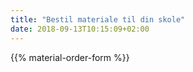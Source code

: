 ```yaml
---
title: "Bestil materiale til din skole"
date: 2018-09-13T10:15:09+02:00
---
```


{{% material-order-form %}}
